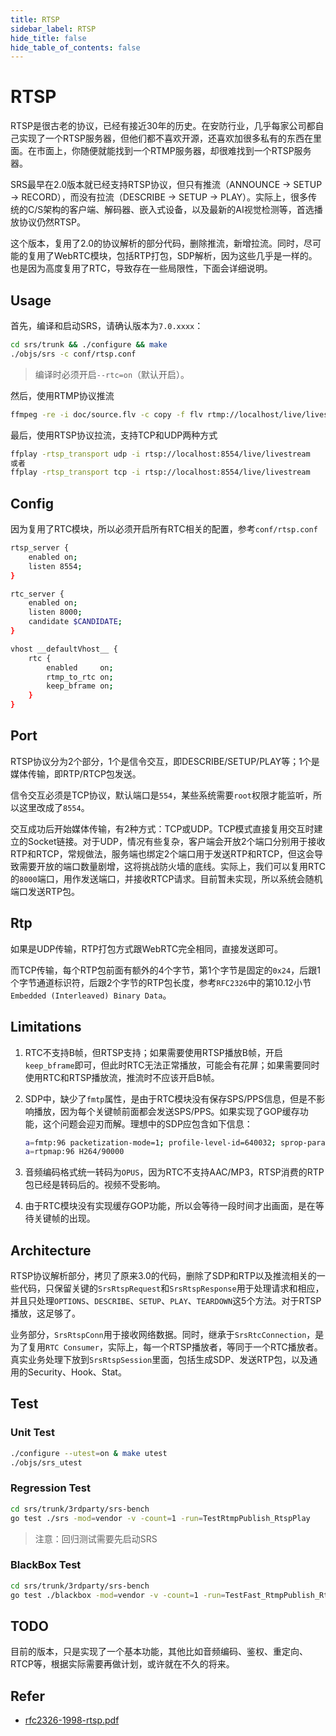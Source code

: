 ```yaml
---
title: RTSP
sidebar_label: RTSP
hide_title: false
hide_table_of_contents: false
---
```


# RTSP

RTSP是很古老的协议，已经有接近30年的历史。在安防行业，几乎每家公司都自己实现了一个RTSP服务器，但他们都不喜欢开源，还喜欢加很多私有的东西在里面。在市面上，你随便就能找到一个RTMP服务器，却很难找到一个RTSP服务器。

SRS最早在2.0版本就已经支持RTSP协议，但只有推流（ANNOUNCE → SETUP → RECORD），而没有拉流（DESCRIBE → SETUP → PLAY）。实际上，很多传统的C/S架构的客户端、解码器、嵌入式设备，以及最新的AI视觉检测等，首选播放协议仍然RTSP。

这个版本，复用了2.0的协议解析的部分代码，删除推流，新增拉流。同时，尽可能的复用了WebRTC模块，包括RTP打包，SDP解析，因为这些几乎是一样的。也是因为高度复用了RTC，导致存在一些局限性，下面会详细说明。

## Usage

首先，编译和启动SRS，请确认版本为`7.0.xxxx`：

```bash
cd srs/trunk && ./configure && make
./objs/srs -c conf/rtsp.conf
```
> 编译时必须开启`--rtc=on`（默认开启）。

然后，使用RTMP协议推流

```bash
ffmpeg -re -i doc/source.flv -c copy -f flv rtmp://localhost/live/livestream
```

最后，使用RTSP协议拉流，支持TCP和UDP两种方式

```bash
ffplay -rtsp_transport udp -i rtsp://localhost:8554/live/livestream
或者
ffplay -rtsp_transport tcp -i rtsp://localhost:8554/live/livestream
```

## Config

因为复用了RTC模块，所以必须开启所有RTC相关的配置，参考`conf/rtsp.conf`

```bash
rtsp_server {
    enabled on;
    listen 8554;
}

rtc_server {
    enabled on;
    listen 8000;
    candidate $CANDIDATE;
}

vhost __defaultVhost__ {
    rtc {
        enabled     on;
        rtmp_to_rtc on;
        keep_bframe on;
    }
}
```

## Port

RTSP协议分为2个部分，1个是信令交互，即DESCRIBE/SETUP/PLAY等；1个是媒体传输，即RTP/RTCP包发送。

信令交互必须是TCP协议，默认端口是`554`，某些系统需要`root`权限才能监听，所以这里改成了`8554`。

交互成功后开始媒体传输，有2种方式：TCP或UDP。TCP模式直接复用交互时建立的Socket链接。对于UDP，情况有些复杂，客户端会开放2个端口分别用于接收RTP和RTCP，常规做法，服务端也绑定2个端口用于发送RTP和RTCP，但这会导致需要开放的端口数量剧增，这将挑战防火墙的底线。实际上，我们可以复用RTC的`8000`端口，用作发送端口，并接收RTCP请求。目前暂未实现，所以系统会随机端口发送RTP包。

## Rtp

如果是UDP传输，RTP打包方式跟WebRTC完全相同，直接发送即可。

而TCP传输，每个RTP包前面有额外的4个字节，第1个字节是固定的`0x24`，后跟1个字节通道标识符，后跟2个字节的RTP包长度，参考`RFC2326`中的第10.12小节`Embedded (Interleaved) Binary Data`。

## Limitations

1. RTC不支持B帧，但RTSP支持；如果需要使用RTSP播放B帧，开启`keep_bframe`即可，但此时RTC无法正常播放，可能会有花屏；如果需要同时使用RTC和RTSP播放流，推流时不应该开启B帧。

2. SDP中，缺少了`fmtp`属性，是由于RTC模块没有保存SPS/PPS信息，但是不影响播放，因为每个关键帧前面都会发送SPS/PPS。如果实现了GOP缓存功能，这个问题会迎刃而解。理想中的SDP应包含如下信息：

    ```bash
    a=fmtp:96 packetization-mode=1; profile-level-id=640032; sprop-parameter-sets=Z2QAMqxyiQHgCJ+XAWoCAgKAAAADAIAAAB5HjBhRMA==,aOk7yw==
    a=rtpmap:96 H264/90000
    ```

3. 音频编码格式统一转码为`OPUS`，因为RTC不支持AAC/MP3，RTSP消费的RTP包已经是转码后的。视频不受影响。

4. 由于RTC模块没有实现缓存GOP功能，所以会等待一段时间才出画面，是在等待关键帧的出现。

## Architecture

RTSP协议解析部分，拷贝了原来3.0的代码，删除了SDP和RTP以及推流相关的一些代码，只保留关键的`SrsRtspRequest`和`SrsRtspResponse`用于处理请求和相应，并且只处理`OPTIONS`、`DESCRIBE`、`SETUP`、`PLAY`、`TEARDOWN`这5个方法。对于RTSP播放，这足够了。

业务部分，`SrsRtspConn`用于接收网络数据。同时，继承于`SrsRtcConnection`，是为了复用`RTC Consumer`，实际上，每一个RTSP播放者，等同于一个RTC播放者。真实业务处理下放到`SrsRtspSession`里面，包括生成SDP、发送RTP包，以及通用的Security、Hook、Stat。

## Test

### Unit Test

```bash
./configure --utest=on & make utest
./objs/srs_utest
```

### Regression Test

```bash
cd srs/trunk/3rdparty/srs-bench
go test ./srs -mod=vendor -v -count=1 -run=TestRtmpPublish_RtspPlay
```
> 注意：回归测试需要先启动SRS

### BlackBox Test

```bash
cd srs/trunk/3rdparty/srs-bench
go test ./blackbox -mod=vendor -v -count=1 -run=TestFast_RtmpPublish_RtspPlay_Basic
```

## TODO

目前的版本，只是实现了一个基本功能，其他比如音频编码、鉴权、重定向、RTCP等，根据实际需要再做计划，或许就在不久的将来。


## Refer

- [rfc2326-1998-rtsp.pdf](https://ossrs.net/lts/zh-cn/assets/files/rfc2326-1998-rtsp-12b5cccfcac4f911bfab96c8f57b0bf9.pdf)